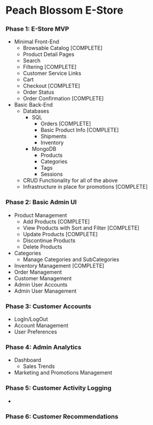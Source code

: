 # Peach Blossom E-Store

### Phase 1: E-Store MVP

-   Minimal Front-End
    -   Browsable Catalog [COMPLETE]
    -   Product Detail Pages
    -   Search
    -   Filtering [COMPLETE]
    -   Customer Service Links
    -   Cart
    -   Checkout [COMPLETE]
    -   Order Status
    -   Order Confirmation [COMPLETE]
-   Basic Back-End
    -   Databases
        -   SQL
            -   Orders [COMPLETE]
            -   Basic Product Info [COMPLETE]
            -   Shipments
            -   Inventory
        -   MongoDB
            -   Products
            -   Categories
            -   Tags
            -   Sessions
    -   CRUD Functionality for all of the above
    -   Infrastructure in place for promotions [COMPLETE]

### Phase 2: Basic Admin UI

-   Product Management
    -   Add Products [COMPLETE]
    -   View Products with Sort and Filter [COMPLETE]
    -   Update Products [COMPLETE]
    -   Discontinue Products
    -   Delete Products
-   Categories
    -   Manage Categories and SubCategories
-   Inventory Management [COMPLETE]
-   Order Management
-   Customer Management
-   Admin User Accounts
-   Admin User Management

### Phase 3: Customer Accounts

-   LogIn/LogOut
-   Account Management
-   User Preferences

### Phase 4: Admin Analytics

-   Dashboard
    -   Sales Trends
-   Marketing and Promotions Management

### Phase 5: Customer Activity Logging

-

### Phase 6: Customer Recommendations
